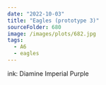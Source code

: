 ```yaml
---
date: "2022-10-03"
title: "Eagles (prototype 3)"
sourceFolder: 680
image: /images/plots/682.jpg
tags:
  - A6
  - eagles
---
```


ink: Diamine Imperial Purple
